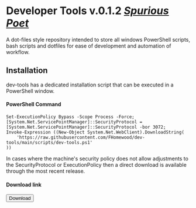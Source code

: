 <!-- / © Copyright 2024 Frankie Homewood <F.Homewood@outlook.com> -->

# Developer Tools v.0.1.2 [_Spurious Poet_](https://github.com/FHomewood/dev-tools/releases/tag/v0.1.2)

A dot-files style repository intended to store all windows PowerShell scripts, bash scripts and dotfiles for ease of development and automation of workflow.

## Installation

dev-tools has a dedicated installation script that can be executed in a PowerShell window.
#### PowerShell Command
```
Set-ExecutionPolicy Bypass -Scope Process -Force;
[System.Net.ServicePointManager]::SecurityProtocol = 
[System.Net.ServicePointManager]::SecurityProtocol -bor 3072;
Invoke-Expression ((New-Object System.Net.WebClient).DownloadString(
    'https://raw.githubusercontent.com/FHomewood/dev-tools/main/scripts/dev-tools.ps1'
))
```
In cases where the machine's security policy does not allow adjustments to the SecurityProtocol or ExecutionPolicy then a direct download is available through the most recent release.
#### Download link
<a href="https://github.com/FHomewood/dev-tools/releases/download/v0.1.2/devtools_v0_1_2_spurious_poet.ps1">
    <button>
        Download
    </button>
</a>
